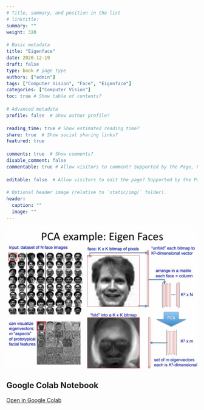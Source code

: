 ```yaml
---
# Title, summary, and position in the list
# linktitle: 
summary: ""
weight: 320

# Basic metadata
title: "Eigenface"
date: 2020-12-19
draft: false
type: book # page type
authors: ["admin"]
tags: ["Computer Vision", "Face", "Eigenface"]
categories: ["Computer Vision"]
toc: true # Show table of contents?

# Advanced metadata
profile: false  # Show author profile?

reading_time: true # Show estimated reading time?
share: true  # Show social sharing links?
featured: true

comments: true  # Show comments?
disable_comment: false
commentable: true # Allow visitors to comment? Supported by the Page, Post, and Docs content types.

editable: false  # Allow visitors to edit the page? Supported by the Page, Post, and Docs content types.

# Optional header image (relative to `static/img/` folder).
header:
  caption: ""
  image: ""
---
```


![截屏2021-02-07 16.22.02](https://raw.githubusercontent.com/EckoTan0804/upic-repo/master/uPic/截屏2021-02-07%2016.22.02-20210209112428930.png)



## Google Colab Notebook

[Open in Google Colab](https://colab.research.google.com/drive/1ikyS3qAz1hehQyAKXFcquUthboo75Gai?usp=sharing) 

